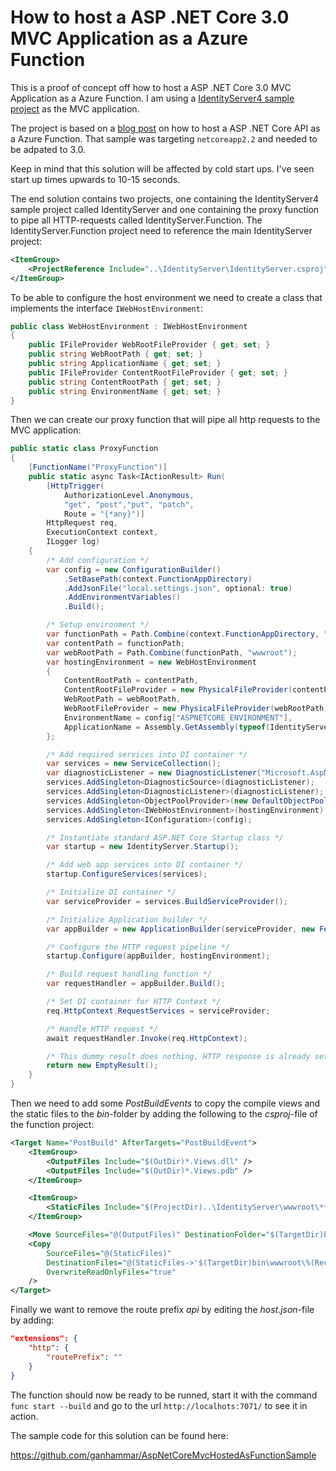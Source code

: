 # How to host a ASP .NET Core 3.0 MVC Application as a Azure Function

This is a proof of concept off how to host a ASP .NET Core 3.0 MVC Application as a Azure Function. I am using a [IdentityServer4 sample project](https://github.com/IdentityServer/IdentityServer4/tree/master/samples/Quickstarts/3_AspNetCoreAndApis) as the MVC application.

The project is based on a [blog post](https://sigma.software/about/media/hosting-aspnet-core-api-inside-azure-functions-without-testserver) on how to host a ASP .NET Core API as a Azure Function. That sample was targeting `netcoreapp2.2` and needed to be adpated to 3.0.

Keep in mind that this solution will be affected by cold start ups. I've seen start up times upwards to 10-15 seconds.

The end solution contains two projects, one containing the IdentityServer4 sample project called IdentityServer and one containing the proxy function to pipe all HTTP-requests called IdentityServer.Function. The IdentityServer.Function project need to reference the main IdentityServer project:

```xml
<ItemGroup>
    <ProjectReference Include="..\IdentityServer\IdentityServer.csproj" />
</ItemGroup>
```

To be able to configure the host environment we need to create a class that implements the interface `IWebHostEnvironment`:

```c#
public class WebHostEnvironment : IWebHostEnvironment
{
    public IFileProvider WebRootFileProvider { get; set; }
    public string WebRootPath { get; set; }
    public string ApplicationName { get; set; }
    public IFileProvider ContentRootFileProvider { get; set; }
    public string ContentRootPath { get; set; }
    public string EnvironmentName { get; set; }
}
```

Then we can create our proxy function that will pipe all http requests to the MVC application:

```c#
public static class ProxyFunction
{
    [FunctionName("ProxyFunction")]
    public static async Task<IActionResult> Run(
        [HttpTrigger(
            AuthorizationLevel.Anonymous,
            "get", "post","put", "patch",
            Route = "{*any}")]
        HttpRequest req,
        ExecutionContext context,
        ILogger log)
    {
        /* Add configuration */
        var config = new ConfigurationBuilder()
            .SetBasePath(context.FunctionAppDirectory)
            .AddJsonFile("local.settings.json", optional: true)
            .AddEnvironmentVariables()
            .Build();

        /* Setup environment */
        var functionPath = Path.Combine(context.FunctionAppDirectory, "bin");
        var contentPath = functionPath;
        var webRootPath = Path.Combine(functionPath, "wwwroot");
        var hostingEnvironment = new WebHostEnvironment
        {
            ContentRootPath = contentPath,
            ContentRootFileProvider = new PhysicalFileProvider(contentPath),
            WebRootPath = webRootPath,
            WebRootFileProvider = new PhysicalFileProvider(webRootPath),
            EnvironmentName = config["ASPNETCORE_ENVIRONMENT"],
            ApplicationName = Assembly.GetAssembly(typeof(IdentityServer.Startup)).FullName,
        };

        /* Add required services into DI container */
        var services = new ServiceCollection();
        var diagnosticListener = new DiagnosticListener("Microsoft.AspNetCore");
        services.AddSingleton<DiagnosticSource>(diagnosticListener);
        services.AddSingleton<DiagnosticListener>(diagnosticListener);
        services.AddSingleton<ObjectPoolProvider>(new DefaultObjectPoolProvider());
        services.AddSingleton<IWebHostEnvironment>(hostingEnvironment);
        services.AddSingleton<IConfiguration>(config);

        /* Instantiate standard ASP.NET Core Startup class */
        var startup = new IdentityServer.Startup();

        /* Add web app services into DI container */
        startup.ConfigureServices(services);

        /* Initialize DI container */
        var serviceProvider = services.BuildServiceProvider();

        /* Initialize Application builder */
        var appBuilder = new ApplicationBuilder(serviceProvider, new FeatureCollection());

        /* Configure the HTTP request pipeline */
        startup.Configure(appBuilder, hostingEnvironment);

        /* Build request handling function */
        var requestHandler = appBuilder.Build();

        /* Set DI container for HTTP Context */
        req.HttpContext.RequestServices = serviceProvider;

        /* Handle HTTP request */
        await requestHandler.Invoke(req.HttpContext);

        /* This dummy result does nothing, HTTP response is already set by requestHandler */
        return new EmptyResult();
    }
}
```

Then we need to add some *PostBuildEvents* to copy the compile views and the static files to the *bin*-folder by adding the following to the *csproj*-file of the function project:

```xml
<Target Name="PostBuild" AfterTargets="PostBuildEvent">
    <ItemGroup>
        <OutputFiles Include="$(OutDir)*.Views.dll" />
        <OutputFiles Include="$(OutDir)*.Views.pdb" />
    </ItemGroup>

    <ItemGroup>
        <StaticFiles Include="$(ProjectDir)..\IdentityServer\wwwroot\**\*" />
    </ItemGroup>

    <Move SourceFiles="@(OutputFiles)" DestinationFolder="$(TargetDir)bin" OverwriteReadOnlyFiles="true" />
    <Copy
        SourceFiles="@(StaticFiles)"
        DestinationFiles="@(StaticFiles->'$(TargetDir)bin\wwwroot\%(RecursiveDir)%(Filename)%(Extension)')"
        OverwriteReadOnlyFiles="true"
    />
</Target>
```

Finally we want to remove the route prefix *api* by editing the *host.json*-file by adding:

```json
"extensions": {
    "http": {
        "routePrefix": ""
    }
}
```

The function should now be ready to be runned, start it with the command `func start --build` and go to the url `http://localhots:7071/` to see it in action.

The sample code for this solution can be found here:

https://github.com/ganhammar/AspNetCoreMvcHostedAsFunctionSample